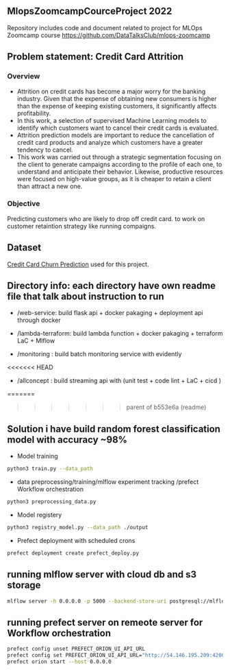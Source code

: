 ## MlopsZoomcampCourceProject 2022
Repository includes code and document related to project for MLOps Zoomcamp course  https://github.com/DataTalksClub/mlops-zoomcamp

## Problem statement: Credit Card Attrition

### Overview

- Attrition on credit cards has become a major worry for the banking industry.
Given that the expense of obtaining new consumers is higher than the expense of keeping existing customers, it significantly affects profitability.
- In this work, a selection of supervised Machine Learning models to identify which customers want to cancel their credit cards is evaluated.
- Attrition prediction models are important to reduce the cancellation of credit card products and analyze which customers have a greater tendency to cancel. 
- This work was carried out through a strategic segmentation focusing on the client to generate campaigns according to the profile of each one, to understand and anticipate their behavior. Likewise, productive resources were focused on high-value groups, as it is cheaper to retain a client than attract a new one.

### Objective

Predicting customers who are likely to drop off credit card. to work on customer retaintion strategy like running compaigns.  

## Dataset 
[Credit Card Churn Prediction](https://www.kaggle.com/datasets/anwarsan/credit-card-bank-churn) used for this project.


## Directory info: each directory have own readme file that talk about instruction to run

* /web-service: build flask api + docker pakaging + deployment api through docker

* /lambda-terraform: build lambda function + docker pakaging + terraform LaC + Mlflow

* /monitoring : build batch monitoring service with evidently

<<<<<<< HEAD
* /allconcept : build streaming api with (unit test + code lint + LaC + cicd ) 

=======
>>>>>>> parent of b553e6a (readme)


## Solution i have build random forest classification model with accuracy ~98%

* Model training 
```bash
python3 train.py --data_path 

```
* data preprocessing/training/mlflow experiment tracking /prefect Workflow orchestration 
```bash
python3 preprocessing_data.py
```

* Model registery
```bash
python3 registry_model.py --data_path ./output
```

* Prefect deployment with scheduled crons

```bash
prefect deployment create prefect_deploy.py
```

## running mlflow server with cloud db and s3 storage
```bash 
mlflow server -h 0.0.0.0 -p 5000 --backend-store-uri postgresql://mlflow:FdXoiuOCyQvyiDL0Gftk@mlflow-database.ciuzmsnp32jg.us-east-1.rds.amazonaws.com:5432/mlflow_db --default-artifact-root s3://jai-mlops-zoomcamp-tfstate
```

## running prefect server on remeote server for Workflow orchestration 
```bash
prefect config unset PREFECT_ORION_UI_API_URL
prefect config set PREFECT_ORION_UI_API_URL="http://54.146.195.209:4200/api"
prefect orion start --host 0.0.0.0
```



